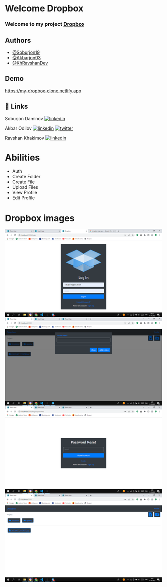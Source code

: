 # Welcome Dropbox

<h3>Welcome to my project <a href="https://my-dropbox-clone.netlify.app/">Dropbox</a></h3>


## Authors

- [@Soburjon19](https://www.github.com/Soburjon19)
- [@Akbarjon03](https://www.github.com/Akbarjon03)
- [@KhRavshanDev](https://www.github.com/KhRavshanDev)


## Demo

https://my-dropbox-clone.netlify.app


## 🔗 Links
Soburjon Daminov
[![linkedin](https://img.shields.io/badge/linkedin-0A66C2?style=for-the-badge&logo=linkedin&logoColor=white)](https://www.linkedin.com/in/soburjon-daminov-807b41252)


Akbar Odilov
[![linkedin](https://img.shields.io/badge/linkedin-0A66C2?style=for-the-badge&logo=linkedin&logoColor=white)](https://www.linkedin.com/in/akbarjon-odilov-330a16232/)
[![twitter](https://img.shields.io/badge/twitter-1DA1F2?style=for-the-badge&logo=twitter&logoColor=white)](https://twitter.com/odilov_03)


Ravshan Khakimov
[![linkedin](https://img.shields.io/badge/linkedin-0A66C2?style=for-the-badge&logo=linkedin&logoColor=white)](https://www.linkedin.com/in/ravshan-khakimov-42266022b/)


# Abilities 
<ul>
<li>Auth</li>
<li>Create Folder</li>
<li>Create File</li>
<li>Upload Files</li>
<li>View Profile</li>
<li>Edit Profile</li>
</ul>

# Dropbox images

<img align="center" alt="image" src="./images/dropbox_image_7.png">
<img align="center" alt="image" src="./images/dropbox_image_2.png">
<img align="center" alt="image" src="./images/dropbox_image_3.png">
<img align="center" alt="image" src="./images/dropbox_image_4.png">

